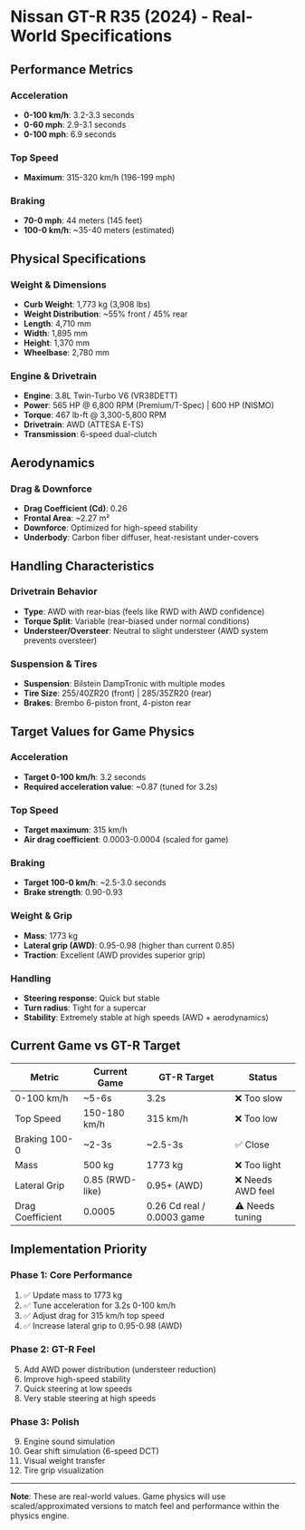 # Nissan GT-R R35 (2024) - Real-World Specifications

## Performance Metrics

### Acceleration
- **0-100 km/h**: 3.2-3.3 seconds
- **0-60 mph**: 2.9-3.1 seconds
- **0-100 mph**: 6.9 seconds

### Top Speed
- **Maximum**: 315-320 km/h (196-199 mph)

### Braking
- **70-0 mph**: 44 meters (145 feet)
- **100-0 km/h**: ~35-40 meters (estimated)

## Physical Specifications

### Weight & Dimensions
- **Curb Weight**: 1,773 kg (3,908 lbs)
- **Weight Distribution**: ~55% front / 45% rear
- **Length**: 4,710 mm
- **Width**: 1,895 mm
- **Height**: 1,370 mm
- **Wheelbase**: 2,780 mm

### Engine & Drivetrain
- **Engine**: 3.8L Twin-Turbo V6 (VR38DETT)
- **Power**: 565 HP @ 6,800 RPM (Premium/T-Spec) | 600 HP (NISMO)
- **Torque**: 467 lb-ft @ 3,300-5,800 RPM
- **Drivetrain**: AWD (ATTESA E-TS)
- **Transmission**: 6-speed dual-clutch

## Aerodynamics

### Drag & Downforce
- **Drag Coefficient (Cd)**: 0.26
- **Frontal Area**: ~2.27 m²
- **Downforce**: Optimized for high-speed stability
- **Underbody**: Carbon fiber diffuser, heat-resistant under-covers

## Handling Characteristics

### Drivetrain Behavior
- **Type**: AWD with rear-bias (feels like RWD with AWD confidence)
- **Torque Split**: Variable (rear-biased under normal conditions)
- **Understeer/Oversteer**: Neutral to slight understeer (AWD system prevents oversteer)

### Suspension & Tires
- **Suspension**: Bilstein DampTronic with multiple modes
- **Tire Size**: 255/40ZR20 (front) | 285/35ZR20 (rear)
- **Brakes**: Brembo 6-piston front, 4-piston rear

## Target Values for Game Physics

### Acceleration
- **Target 0-100 km/h**: 3.2 seconds
- **Required acceleration value**: ~0.87 (tuned for 3.2s)

### Top Speed
- **Target maximum**: 315 km/h
- **Air drag coefficient**: 0.0003-0.0004 (scaled for game)

### Braking
- **Target 100-0 km/h**: ~2.5-3.0 seconds
- **Brake strength**: 0.90-0.93

### Weight & Grip
- **Mass**: 1773 kg
- **Lateral grip (AWD)**: 0.95-0.98 (higher than current 0.85)
- **Traction**: Excellent (AWD provides superior grip)

### Handling
- **Steering response**: Quick but stable
- **Turn radius**: Tight for a supercar
- **Stability**: Extremely stable at high speeds (AWD + aerodynamics)

## Current Game vs GT-R Target

| Metric | Current Game | GT-R Target | Status |
|--------|--------------|-------------|--------|
| 0-100 km/h | ~5-6s | 3.2s | ❌ Too slow |
| Top Speed | 150-180 km/h | 315 km/h | ❌ Too low |
| Braking 100-0 | ~2-3s | ~2.5-3s | ✅ Close |
| Mass | 500 kg | 1773 kg | ❌ Too light |
| Lateral Grip | 0.85 (RWD-like) | 0.95+ (AWD) | ❌ Needs AWD feel |
| Drag Coefficient | 0.0005 | 0.26 Cd real / 0.0003 game | ⚠️ Needs tuning |

## Implementation Priority

### Phase 1: Core Performance
1. ✅ Update mass to 1773 kg
2. ✅ Tune acceleration for 3.2s 0-100 km/h
3. ✅ Adjust drag for 315 km/h top speed
4. ✅ Increase lateral grip to 0.95-0.98 (AWD)

### Phase 2: GT-R Feel
5. Add AWD power distribution (understeer reduction)
6. Improve high-speed stability
7. Quick steering at low speeds
8. Very stable steering at high speeds

### Phase 3: Polish
9. Engine sound simulation
10. Gear shift simulation (6-speed DCT)
11. Visual weight transfer
12. Tire grip visualization

---

**Note**: These are real-world values. Game physics will use scaled/approximated versions to match feel and performance within the physics engine.
